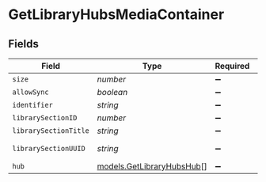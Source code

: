 # GetLibraryHubsMediaContainer


## Fields

| Field                                                        | Type                                                         | Required                                                     | Description                                                  | Example                                                      |
| ------------------------------------------------------------ | ------------------------------------------------------------ | ------------------------------------------------------------ | ------------------------------------------------------------ | ------------------------------------------------------------ |
| `size`                                                       | *number*                                                     | :heavy_minus_sign:                                           | N/A                                                          | 7                                                            |
| `allowSync`                                                  | *boolean*                                                    | :heavy_minus_sign:                                           | N/A                                                          | true                                                         |
| `identifier`                                                 | *string*                                                     | :heavy_minus_sign:                                           | N/A                                                          | com.plexapp.plugins.library                                  |
| `librarySectionID`                                           | *number*                                                     | :heavy_minus_sign:                                           | N/A                                                          | 1                                                            |
| `librarySectionTitle`                                        | *string*                                                     | :heavy_minus_sign:                                           | N/A                                                          | Movies                                                       |
| `librarySectionUUID`                                         | *string*                                                     | :heavy_minus_sign:                                           | N/A                                                          | 322a231a-b7f7-49f5-920f-14c61199cd30                         |
| `hub`                                                        | [models.GetLibraryHubsHub](../models/getlibraryhubshub.md)[] | :heavy_minus_sign:                                           | N/A                                                          |                                                              |